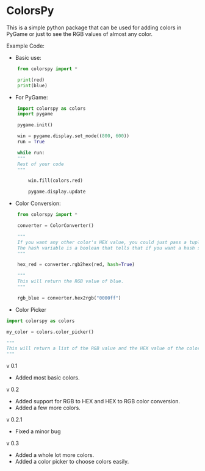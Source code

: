 # ColorsPy

This is a simple python package that can be used for adding colors in PyGame or just to see the RGB values of almost any color.

Example Code:
- Basic use:
``` py
    from colorspy import *

    print(red)
    print(blue)
```

- For PyGame:
``` py
    import colorspy as colors
    import pygame

    pygame.init()

    win = pygame.display.set_mode((800, 600))
    run = True

    while run:
	"""
   	Rest of your code
	"""

    	win.fill(colors.red)

    	pygame.display.update
```

- Color Conversion:
``` py
    from colorspy import *

    converter = ColorConverter()

    """
    If you want any other color's HEX value, you could just pass a tuple of the RGB values.
    The hash variable is a boolean that tells that if you want a hash sign in the HEX value.
    """

    hex_red = converter.rgb2hex(red, hash=True) 

    """
    This will return the RGB value of blue.
    """

    rgb_blue = converter.hex2rgb("0000ff") 
```
- Color Picker
``` py
import colorspy as colors

my_color = colors.color_picker()

"""
This will return a list of the RGB value and the HEX value of the color you select. There is also a argument hex_value which is a boolean. You can use that to decide that whether you want the HEX value or not.
"""
```

v 0.1
- Added most basic colors.

v 0.2
- Added support for RGB to HEX and HEX to RGB color conversion.
- Added a few more colors.

v 0.2.1
- Fixed a minor bug

v 0.3
- Added a whole lot more colors.
- Added a color picker to choose colors easily.